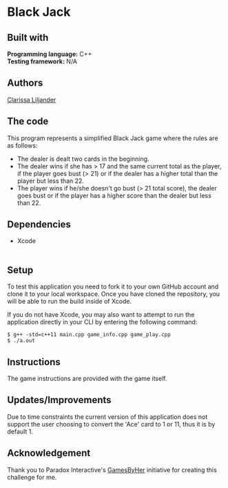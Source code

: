 # Black Jack

## Built with  
**Programming language:** C++  
**Testing framework:** N/A

## Authors  
[Clarissa Liljander](https://github.com/clalil)  

## The code  
This program represents a simplified Black Jack game where the rules are as follows:  
* The dealer is dealt two cards in the beginning.
* The dealer wins if she has > 17 and the same current total as the player, if the player goes bust (> 21) or if the dealer has a higher total than the player but less than 22. 
* The player wins if he/she doesn't go bust (> 21 total score), the dealer goes bust or if the player has a higher score than the dealer but less than 22. 

## Dependencies  
* Xcode  
 
## Setup  
To test this application you need to fork it to your own GitHub account and clone it to your local workspace. Once you have cloned the repository, you will be able to run the build inside of Xcode.  
  
If you do not have Xcode, you may also want to attempt to run the application directly in your CLI by entering the following command:  
```
$ g++ -std=c++11 main.cpp game_info.cpp game_play.cpp
$ ./a.out
```

## Instructions  
The game instructions are provided with the game itself.    

## Updates/Improvements  
Due to time constraints the current version of this application does not support the user choosing to convert the 'Ace' card to 1 or 11, thus it is by default 1.

## Acknowledgement  
Thank you to Paradox Interactive's [GamesByHer](https://gamedevcourse.paradoxinteractive.com/) initiative for creating this challenge for me.